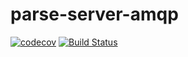 # parse-server-amqp

[![codecov](https://codecov.io/gh/AmpMe/parse-server-amqp/branch/master/graph/badge.svg)](https://codecov.io/gh/AmpMe/parse-server-amqp)
[![Build Status](https://travis-ci.org/AmpMe/parse-server-amqp.svg?branch=master)](https://travis-ci.org/AmpMe/parse-server-amqp)

